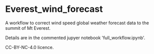 # Everest_wind_forecast
A workflow to correct wind speed global weather forecast data to the summit of Mt Everest.

Details are in the commented jupyer notebook 'full_workflow.ipynb'.

CC-BY-NC-4.0 licence.
